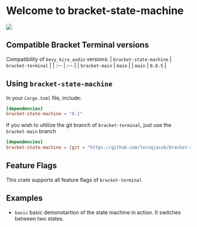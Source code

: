 # Welcome to bracket-state-machine

![](https://github.com/lecoqjacob/bracket-state-machine/workflows/Rust/badge.svg)

## Compatible Bracket Terminal versions

Compatibility of `bevy_kira_audio` versions:
| `bracket-state-machine` | `bracket-terminal`  |
|  :--                    |  :--                |
| `bracket-main`          | `main`              |
| `main`                  | `0.8.5`             |


## Using `bracket-state-machine`

In your `Cargo.toml` file, include:

```toml
[dependencies]
bracket-state-machine = "0.1"
```

If you wish to ultilize the git branch of `bracket-terminal`, just use the `bracket-main` branch

```toml
[dependencies]
bracket-state-machine = {git = "https://github.com/lecoqjacob/bracket-state-machine", branch = "bracket-main"}
```


## Feature Flags

This crate supports all feature flags of `bracket-terminal`

## Examples

* `basic` basic demonstartion of the state machine in action. It switches between two states.